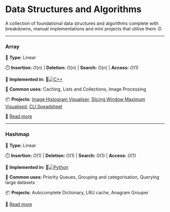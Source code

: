 # Data Structures and Algorithms
A collection of foundational data structures and algorithms complete with breakdowns, manual implementations and mini projects that utilise them :D

---

### Array
🧩 **Type:** Linear

⏱️ **Insertion:** $O(n)$ | **Deletion:** $O(n)$ | **Search:** $O(n)$ | **Access:** $O(1)$

🔨 **Implemented in:** 🔗[![C++](https://img.shields.io/badge/c++-%2300599C.svg?style=plastic&logo=c%2B%2B&logoColor=white)](./Arrays/Dynamic_Array/)

💾 **Common uses:** Caching, Lists and Collections, Image Processing

📦 **Projects:**  [Image Histogram Visualiser](./Arrays/Projects/Image%20Histogram%20Visualiser/), [Slicing Window Maximum Visualised](./Arrays/Projects/Slicing%20Window%20Maximum%20Visualised/), [CLI Speadsheet](./Arrays/Projects/CLI%20spreadsheet/)

🔗 [Read more](./Arrays/README.md)

---

### Hashmap
🧩 **Type:** Linear

⏱️ **Insertion:** $O(1)$ | **Deletion:** $O(1)$ | **Search:** $O(1)$ | **Access:** $O(1)$

🔨 **Implemented in:** 🔗[![Python](https://img.shields.io/badge/python-3670A0?style=plastic&logo=python&logoColor=white)](./HashMaps/HashMap/)

💾 **Common uses:** Priority Queues, Grouping and categorisation, Querying large datasets

📦 **Projects:** Autocomplete Dictionary, LRU cache, Anagram Grouper

🔗 [Read more](./HashMaps/README.md)